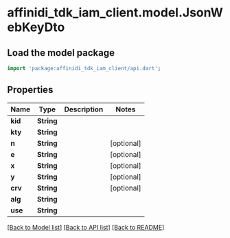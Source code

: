 # affinidi_tdk_iam_client.model.JsonWebKeyDto

## Load the model package

```dart
import 'package:affinidi_tdk_iam_client/api.dart';
```

## Properties

| Name    | Type       | Description | Notes      |
| ------- | ---------- | ----------- | ---------- |
| **kid** | **String** |             |
| **kty** | **String** |             |
| **n**   | **String** |             | [optional] |
| **e**   | **String** |             | [optional] |
| **x**   | **String** |             | [optional] |
| **y**   | **String** |             | [optional] |
| **crv** | **String** |             | [optional] |
| **alg** | **String** |             |
| **use** | **String** |             |

[[Back to Model list]](../README.md#documentation-for-models) [[Back to API list]](../README.md#documentation-for-api-endpoints) [[Back to README]](../README.md)
